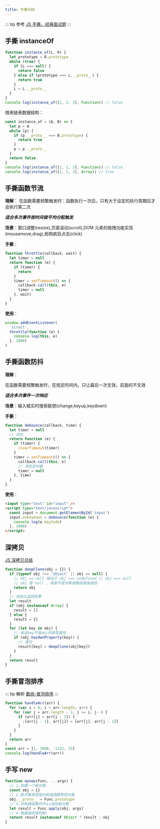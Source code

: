 ```yaml
---
title: 手撕代码
---
```


::: tip 参考
[JS 手撕，经典面试题](https://juejin.cn/post/6925599792814882829)
:::

## 手撕 instanceOf

```js
function instance_of(L, R) {
  let prototype = R.prototype
  while (true) {
    if (L === null) {
      return false
    } else if (prototype === L.__proto__) {
      return true
    }
    L = L.__proto__
  }
}
console.log(instance_of([1, 2, 3], Function)) // false
```

借用链表数据结构：

```js
const instance_of = (A, B) => {
  let p = A
  while (p) {
    if (p.__proto__ === B.prototype) {
      return true
    }
    p = p.__proto__
  }
  return false
}
console.log(instance_of([1, 2, 3], Function)) // false
console.log(instance_of([1, 2, 3], Array)) // true
```

## 手撕函数节流

**理解**：
在函数需要频繁触发时：函数执行一次后，只有大于设定的执行周期后才会执行第二次

**_适合多次事件按时间做平均分配触发_**

**场景**：窗口调整(resize),页面滚动(scroll),DOM 元素的拖拽功能实现(mousemove,drag),抢购疯狂点击(click)

**手撕**：

```js
function throttle(callback, wait) {
  let timer = null
  return function (e) {
    if (timer) {
      return
    }
    timer = setTimeout(() => {
      callback.call(this, e)
      timer = null
    }, wait)
  }
}
```

**使用**：

```js
window.addEventListener(
  'scroll',
  throttle(function (e) {
    console.log(this, e)
  }, 2000)
)
```

## 手撕函数防抖

**理解**：

在函数需要频繁触发时，在规定时间内，只让最后一次生效，前面的不生效

**_适合多次事件一次响应_**

**场景**：输入框实时搜索联想(change,keyup,keydown)

**手撕**：

```js
function debounce(callback, time) {
  let timer = null
  // 闭包
  return function (e) {
    if (timer) {
      clearTimeout(timer)
    }
    timer = setTimeout(() => {
      callback.call(this, e)
      // 清空定时器
      timer = null
    }, time)
  }
}
```

**使用**：

```html
<input type="text" id="input" />
<script type="text/javascript">
  const input = document.getElementById('input')
  input.onkeydown = debounce(function (e) {
    console.log(e.keyCode)
  }, 1000)
</script>
```

## 深拷贝

[JS 深拷贝总结](https://juejin.cn/post/6844903620190666759)

```js
function deepClone(obj = {}) {
  if (typeof obj !== 'object' || obj == null) {
    // obj == null 相当于 obj === undefined || obj === null
    // obj 是 null , 或者不是对象或数组直接返回
    return obj
  }
  // 初始化返回结果
  let result
  if (obj instanceof Array) {
    result = []
  } else {
    result = {}
  }
  for (let key in obj) {
    // 保证key不是obj的原型属性
    if (obj.hasOwnProperty(key)) {
      // 递归
      result[key] = deepClone(obj[key])
    }
  }
  return result
}
```

## 手撕冒泡排序

::: tip 解析
[数组-冒泡排序](https://zfhblog.top/qian-duan-kai-fa/javascript/jsji-chu/shu-zu.html#%E5%86%92%E6%B3%A1%E6%8E%92%E5%BA%8F)
:::

```js
function handleArr(arr) {
  for (var i = 0; i < arr.length; i++) {
    for (var j = arr.length - 1; j >= i; j--) {
      if (arr[j] < arr[j - 1]) {
        ;[arr[j - 1], arr[j]] = [arr[j], arr[j - 1]]
      }
    }
  }
  return arr
}
const arr = [1, 3000, -1333, 33]
console.log(handleArr(arr))
```

## 手写 new

```js
function mynew(Func, ...args) {
  // 1.创建一个新对象
  const obj = {}
  // 2.新对象原型指向构造函数原型对象
  obj.__proto__ = Func.prototype
  // 3.将构建函数的this指向新对象
  let result = Func.apply(obj, args)
  // 4.根据返回值判断:
  return result instanceof Object ? result : obj
}
```
